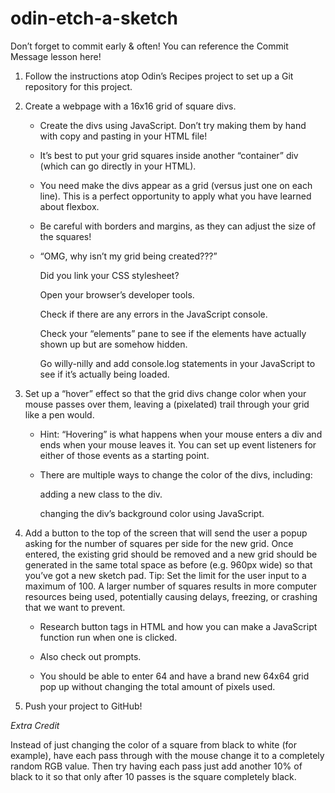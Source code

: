 # odin-etch-a-sketch

Don’t forget to commit early & often! You can reference the Commit Message lesson here!

1. Follow the instructions atop Odin’s Recipes project to set up a Git repository for this project.

2. Create a webpage with a 16x16 grid of square divs.

    - Create the divs using JavaScript. Don’t try making them by hand with copy and pasting in your HTML file!

    - It’s best to put your grid squares inside another “container” div (which can go directly in your HTML).

    - You need make the divs appear as a grid (versus just one on each line). This is a perfect opportunity to apply what you have learned about flexbox.

    - Be careful with borders and margins, as they can adjust the size of the squares!

    - “OMG, why isn’t my grid being created???”
    
        Did you link your CSS stylesheet?

        Open your browser’s developer tools.

        Check if there are any errors in the JavaScript console.

        Check your “elements” pane to see if the elements have actually shown up but are somehow hidden.

        Go willy-nilly and add console.log statements in your JavaScript to see if it’s actually being loaded.

3. Set up a “hover” effect so that the grid divs change color when your mouse passes over them, leaving a (pixelated) trail through your grid like a pen would.
    - Hint: “Hovering” is what happens when your mouse enters a div and ends when your mouse leaves it. You can set up event listeners for either of those events as a starting point.

    - There are multiple ways to change the color of the divs, including:

        adding a new class to the div.

        changing the div’s background color using JavaScript.

4. Add a button to the top of the screen that will send the user a popup asking for the number of squares per side for the new grid. Once entered, the existing grid should be removed and a new grid should be generated in the same total space as before (e.g. 960px wide) so that you’ve got a new sketch pad. Tip: Set the limit for the user input to a maximum of 100. A larger number of squares results in more computer resources being used, potentially causing delays, freezing, or crashing that we want to prevent.
    
    - Research button tags in HTML and how you can make a JavaScript function run when one is clicked.

    - Also check out prompts.

    - You should be able to enter 64 and have a brand new 64x64 grid pop up without changing the total amount of pixels used.

5. Push your project to GitHub!

*Extra Credit*

Instead of just changing the color of a square from black to white (for example), have each pass through with the mouse change it to a completely random RGB value. Then try having each pass just add another 10% of black to it so that only after 10 passes is the square completely black.